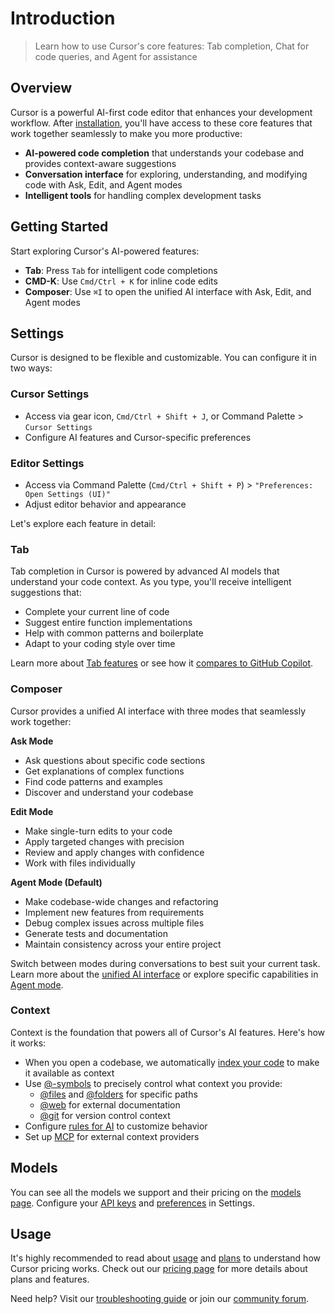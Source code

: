 # Introduction

> Learn how to use Cursor's core features: Tab completion, Chat for code queries, and Agent for assistance

## Overview

Cursor is a powerful AI-first code editor that enhances your development workflow. After [installation](/get-started/installation), you'll have access to these core features that work together seamlessly to make you more productive:

* **AI-powered code completion** that understands your codebase and provides context-aware suggestions
* **Conversation interface** for exploring, understanding, and modifying code with Ask, Edit, and Agent modes
* **Intelligent tools** for handling complex development tasks

## Getting Started

Start exploring Cursor's AI-powered features:

* **Tab**: Press `Tab` for intelligent code completions
* **CMD-K**: Use `Cmd/Ctrl + K` for inline code edits
* **Composer**: Use `⌘I` to open the unified AI interface with Ask, Edit, and Agent modes

## Settings

Cursor is designed to be flexible and customizable. You can configure it in two ways:

### Cursor Settings

* Access via gear icon, `Cmd/Ctrl + Shift + J`, or Command Palette > `Cursor Settings`
* Configure AI features and Cursor-specific preferences

### Editor Settings

* Access via Command Palette (`Cmd/Ctrl + Shift + P`) > `"Preferences: Open Settings (UI)"`
* Adjust editor behavior and appearance

Let's explore each feature in detail:

### Tab

Tab completion in Cursor is powered by advanced AI models that understand your code context. As you type, you'll receive intelligent suggestions that:

* Complete your current line of code
* Suggest entire function implementations
* Help with common patterns and boilerplate
* Adapt to your coding style over time

Learn more about [Tab features](/tab/overview) or see how it [compares to GitHub Copilot](/tab/from-gh-copilot).

### Composer

Cursor provides a unified AI interface with three modes that seamlessly work together:

**Ask Mode**

* Ask questions about specific code sections
* Get explanations of complex functions
* Find code patterns and examples
* Discover and understand your codebase

**Edit Mode**

* Make single-turn edits to your code
* Apply targeted changes with precision
* Review and apply changes with confidence
* Work with files individually

**Agent Mode (Default)**

* Make codebase-wide changes and refactoring
* Implement new features from requirements
* Debug complex issues across multiple files
* Generate tests and documentation
* Maintain consistency across your entire project

Switch between modes during conversations to best suit your current task. Learn more about the [unified AI interface](/composer) or explore specific capabilities in [Agent mode](/agent).

### Context

Context is the foundation that powers all of Cursor's AI features. Here's how it works:

* When you open a codebase, we automatically [index your code](/context/codebase-indexing) to make it available as context
* Use [@-symbols](/context/@-symbols/basic) to precisely control what context you provide:
  * [@files](/context/@-symbols/@-files) and [@folders](/context/@-symbols/@-folders) for specific paths
  * [@web](/context/@-symbols/@-web) for external documentation
  * [@git](/context/@-symbols/@-git) for version control context
* Configure [rules for AI](/context/rules-for-ai) to customize behavior
* Set up [MCP](/context/model-context-protocol) for external context providers

## Models

You can see all the models we support and their pricing on the [models page](/settings/models). Configure your [API keys](/settings/api-keys) and [preferences](/settings/preferences) in Settings.

## Usage

It's highly recommended to read about [usage](/account/usage) and [plans](/account/plans) to understand how Cursor pricing works. Check out our [pricing page](/account/pricing) for more details about plans and features.

Need help? Visit our [troubleshooting guide](/troubleshooting/troubleshooting-guide) or join our [community forum](/resources/forum).
